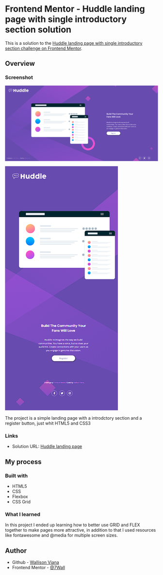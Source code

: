 # Frontend Mentor - Huddle landing page with single introductory section solution

This is a solution to the [Huddle landing page with single introductory section challenge on Frontend Mentor](https://www.frontendmentor.io/challenges/huddle-landing-page-with-a-single-introductory-section-B_2Wvxgi0). 

## Overview

### Screenshot

![](./src/screnshoots/Screenshot.png)

![](./src/screnshoots/Screenshot_1.png)

The project is a simple landing page with a introdctory section and a register button, just whit HTML5 and CSS3

### Links

- Solution URL: [Huddle landing page](https://huddle-landing-page-wall.netlify.app)

## My process

### Built with

- HTML5
- CSS
- Flexbox
- CSS Grid

### What I learned

In this project I ended up learning how to better use GRID and FLEX together to make pages more attractive, in addition to that I used resources like fontawesome and @media for multiple screen sizes.

## Author

- Github - [Wallison Viana](https://github.com/7Wall)
- Frontend Mentor - [@7Wall](https://www.frontendmentor.io/profile/7Wall)
